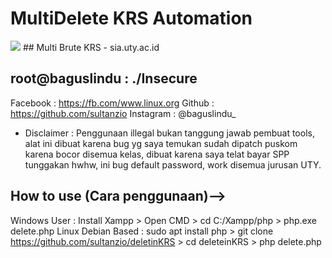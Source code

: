 # MultiDelete KRS Automation
 <img src="https://uty.ac.id/img/logo.png">
## Multi Brute KRS - sia.uty.ac.id
 
 ## root@baguslindu : ./Insecure
 Facebook    : https://fb.com/www.linux.org
 Github      : https://github.com/sultanzio
 Instagram   : @baguslindu_
 
 * Disclaimer : 
 Penggunaan illegal bukan tanggung jawab pembuat tools, alat ini dibuat karena bug yg saya 
 temukan sudah dipatch puskom karena bocor disemua kelas, dibuat karena saya telat bayar SPP 
 tunggakan hwhw, ini bug default password, work disemua jurusan UTY.
 
 
 ## How to use (Cara penggunaan)-->
 Windows User         : Install Xampp > Open CMD > cd C:/Xampp/php > php.exe delete.php
 Linux Debian Based   : sudo apt install php > git clone https://github.com/sultanzio/deletinKRS > cd deleteinKRS > php delete.php
 

